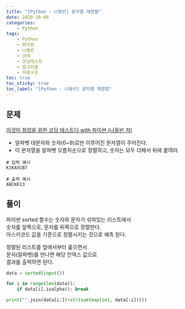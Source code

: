 ```yaml
---
title: "[Python : 나동빈] 문자열 재정렬"
date: 2020-10-08
categories:
    - Python
tags:
    - Python
    - 파이썬
    - 나동빈
    - 코테
    - 코딩테스트
    - 알고리즘
    - 자료구조
toc: true
toc_sticky: true
toc_label: "[Python : 나동빈] 문자열 재정렬"
---
```

## 문제
[이것이 취업을 위한 코딩 테스트다 with 파이썬 (나동빈 저)](https://youtu.be/2zjoKjt97vQ?list=PLRx0vPvlEmdAghTr5mXQxGpHjWqSz0dgC&t=3090)  
  
- 알파벳 대문자와 숫자(0~9)로만 이루어진 문자열이 주어진다.
- 이 문자열을 알파벳 오름차순으로 정렬하고, 숫자는 모두 더해서 뒤에 붙여라.

```
# 입력 예시
K1KA5CB7

# 출력 예시
ABCKK13
```

## 풀이
파이썬 sorted 함수는 숫자와 문자가 섞여있는 리스트에서  
숫자를 앞쪽으로, 문자를 뒤쪽으로 정렬한다.  
아스키코드 값을 기준으로 정렬시키는 것으로 예측 된다.  
  
정렬된 리스트를 앞에서부터 훑으면서  
문자(알파벳)를 만나면 해당 인덱스 값으로  
결과를 출력하면 된다.
```python
data = sorted(input())

for i in range(len(data)):
    if data[i].isalpha(): break

print("".join(data[i:])+str(sum(map(int, data[:i]))))
```
